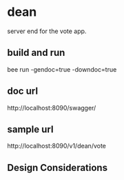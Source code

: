 # dean
server end for the vote app.

## build and run
bee run -gendoc=true -downdoc=true

## doc url
http://localhost:8090/swagger/

## sample url
http://localhost:8090/v1/dean/vote


## Design Considerations
